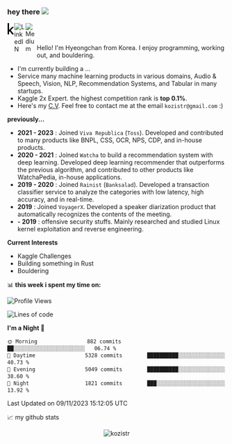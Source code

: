 ### hey there <img src="https://media.giphy.com/media/hvRJCLFzcasrR4ia7z/giphy.gif" width="25px">

<div class="icons">
  <a href="https://kaggle.com/kozistr">
    <img align="left" alt="Kaggle" width="16px" src="assets/kaggle-brands.svg" />
  </a>
  <a href="https://www.linkedin.com/in/kozistr/">
    <img align="left" alt="LinkedIN" width="26px" src="https://github.com/gauravghongde/social-icons/blob/master/SVG/Color/LinkedIN.svg" />
  </a>
  <a href="https://medium.com/@kozistr">
    <img align="left" alt="Medium" width="26px" src="https://github.com/gauravghongde/social-icons/blob/master/SVG/Color/Medium.svg" />
  </a>
  <br />
</div>

<br />

Hello! I'm Hyeongchan from Korea. I enjoy programming, working out, and bouldering.

* I'm currently building a ...
* Service many machine learning products in various domains, Audio & Speech, Vision, NLP, Recommendation Systems, and Tabular in many startups.
* Kaggle 2x Expert. the highest competition rank is **top 0.1%**.
* Here's my [C.V](http://kozistr.tech/about). Feel free to contact me at the email `kozistr@gmail.com` :)

**previously...**

* **2021 - 2023** : Joined `Viva Republica` (`Toss`). Developed and contributed to many products like BNPL, CSS, OCR, NPS, CDP, and in-house products.
* **2020 - 2021** : Joined `Watcha` to build a recommendation system with deep learning. Developed deep learning recommender that outperforms the previous algorithm, and contributed to other products like WatchaPedia, in-house applications.
* **2019 - 2020** : Joined `Rainist` (`Banksalad`). Developed a transaction classifier service to analyze the categories with low latency, high accuracy, and in real-time.
* **2019** : Joined `VoyagerX`. Developed a speaker diarization product that automatically recognizes the contents of the meeting.
* **- 2019** : offensive security stuffs. Mainly researched and studied Linux kernel exploitation and reverse engineering.

**Current Interests**

* Kaggle Challenges
* Building something in Rust
* Bouldering

📊 **this week i spent my time on:**
<!--START_SECTION:waka-->
![Profile Views](http://img.shields.io/badge/Profile%20Views-0-blue)

![Lines of code](https://img.shields.io/badge/From%20Hello%20World%20I%27ve%20Written-4.7%20million%20lines%20of%20code-blue)

**I'm a Night 🦉** 

```text
🌞 Morning                882 commits         ██░░░░░░░░░░░░░░░░░░░░░░░   06.74 % 
🌆 Daytime                5328 commits        ██████████░░░░░░░░░░░░░░░   40.73 % 
🌃 Evening                5049 commits        ██████████░░░░░░░░░░░░░░░   38.60 % 
🌙 Night                  1821 commits        ███░░░░░░░░░░░░░░░░░░░░░░   13.92 % 
```



 Last Updated on 09/11/2023 15:12:05 UTC
<!--END_SECTION:waka-->

📈 my github stats

<p align="center"> <img src="https://github-readme-stats.vercel.app/api?username=kozistr&show_icons=true&theme=gotham" alt="kozistr" />
